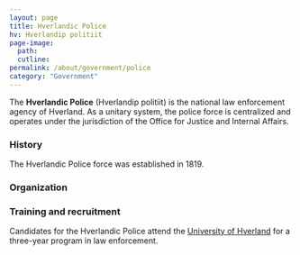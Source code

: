 ```yaml
---
layout: page
title: Hverlandic Police
hv: Hverlandip politiit
page-image: 
  path:  
  cutline: 
permalink: /about/government/police
category: "Government"
---
```


The **Hverlandic Police** (Hverlandip politiit) is the national law enforcement agency of Hverland. As a unitary system, the police force is centralized and operates under the jurisdiction of the Office for Justice and Internal Affairs.

### History
The Hverlandic Police force was established in 1819.

### Organization

### Training and recruitment
Candidates for the Hverlandic Police attend the [University of Hverland](/HUN/about/university) for a three-year program in law enforcement.